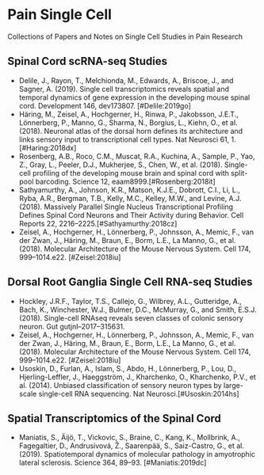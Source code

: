 # Pain Single Cell

Collections of Papers and Notes on Single Cell Studies in Pain Research

## Spinal Cord scRNA-seq Studies

- Delile, J., Rayon, T., Melchionda, M., Edwards, A., Briscoe, J., and Sagner, A. (2019). Single cell transcriptomics reveals spatial and temporal dynamics of gene expression in the developing mouse spinal cord. Development 146, dev173807. [#Delile:2019go]
- Häring, M., Zeisel, A., Hochgerner, H., Rinwa, P., Jakobsson, J.E.T., Lönnerberg, P., Manno, G., Sharma, N., Borgius, L., Kiehn, O., et al. (2018). Neuronal atlas of the dorsal horn defines its architecture and links sensory input to transcriptional cell types. Nat Neurosci 61, 1.[#Haring:2018dx]
- Rosenberg, A.B., Roco, C.M., Muscat, R.A., Kuchina, A., Sample, P., Yao, Z., Gray, L., Peeler, D.J., Mukherjee, S., Chen, W., et al. (2018). Single-cell profiling of the developing mouse brain and spinal cord with split-pool barcoding. Science 12, eaam8999.[#Rosenberg:2018it]
- Sathyamurthy, A., Johnson, K.R., Matson, K.J.E., Dobrott, C.I., Li, L., Ryba, A.R., Bergman, T.B., Kelly, M.C., Kelley, M.W., and Levine, A.J. (2018). Massively Parallel Single Nucleus Transcriptional Profiling Defines Spinal Cord Neurons and Their Activity during Behavior. Cell Reports 22, 2216–2225.[#Sathyamurthy:2018cz]
- Zeisel, A., Hochgerner, H., Lönnerberg, P., Johnsson, A., Memic, F., van der Zwan, J., Häring, M., Braun, E., Borm, L.E., La Manno, G., et al. (2018). Molecular Architecture of the Mouse Nervous System. Cell 174, 999–1014.e22. [#Zeisel:2018iu]



## Dorsal Root Ganglia Single Cell RNA-seq Studies

- Hockley, J.R.F., Taylor, T.S., Callejo, G., Wilbrey, A.L., Gutteridge, A., Bach, K., Winchester, W.J., Bulmer, D.C., McMurray, G., and Smith, E.S.J. (2018). Single-cell RNAseq reveals seven classes of colonic sensory neuron. Gut gutjnl–2017–315631.
- Zeisel, A., Hochgerner, H., Lönnerberg, P., Johnsson, A., Memic, F., van der Zwan, J., Häring, M., Braun, E., Borm, L.E., La Manno, G., et al. (2018). Molecular Architecture of the Mouse Nervous System. Cell 174, 999–1014.e22. [#Zeisel:2018iu]
- Usoskin, D., Furlan, A., Islam, S., Abdo, H., Lönnerberg, P., Lou, D., Hjerling-Leffler, J., Haeggström, J., Kharchenko, O., Kharchenko, P.V., et al. (2014). Unbiased classification of sensory neuron types by large-scale single-cell RNA sequencing. Nat Neurosci.[#Usoskin:2014hs]

## Spatial Transcriptomics of the Spinal Cord

- Maniatis, S., Äijö, T., Vickovic, S., Braine, C., Kang, K., Mollbrink, A., Fagegaltier, D., Andrusivová, Ž., Saarenpää, S., Saiz-Castro, G., et al. (2019). Spatiotemporal dynamics of molecular pathology in amyotrophic lateral sclerosis. Science 364, 89–93. [#Maniatis:2019dc]
